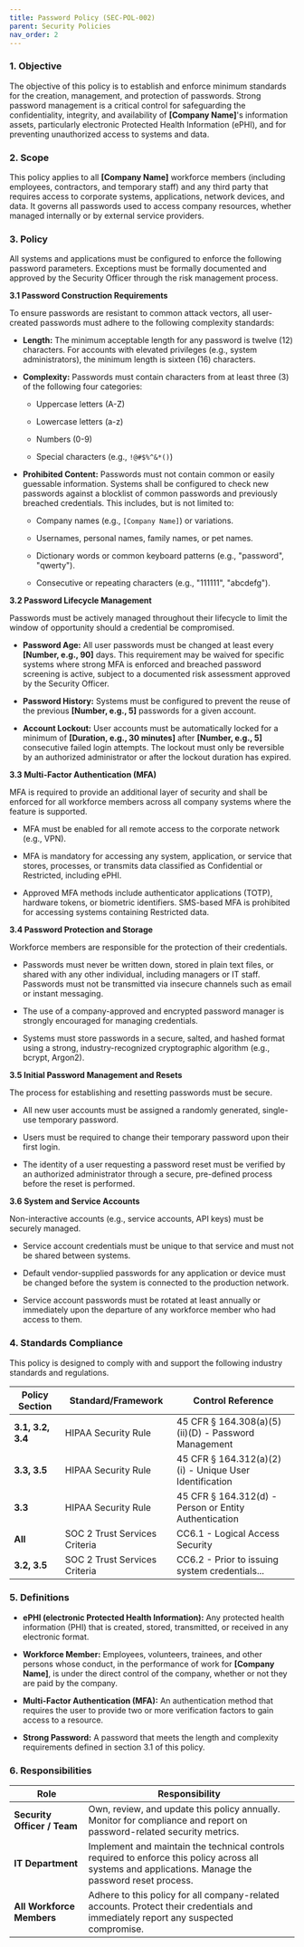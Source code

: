 ```yaml
---
title: Password Policy (SEC-POL-002)
parent: Security Policies
nav_order: 2
---
```

### 1. Objective

The objective of this policy is to establish and enforce minimum standards for the creation, management, and protection of passwords. Strong password management is a critical control for safeguarding the confidentiality, integrity, and availability of **[Company Name]**'s information assets, particularly electronic Protected Health Information (ePHI), and for preventing unauthorized access to systems and data.

### 2. Scope

This policy applies to all **[Company Name]** workforce members (including employees, contractors, and temporary staff) and any third party that requires access to corporate systems, applications, network devices, and data. It governs all passwords used to access company resources, whether managed internally or by external service providers.

### 3. Policy

All systems and applications must be configured to enforce the following password parameters. Exceptions must be formally documented and approved by the Security Officer through the risk management process.

**3.1 Password Construction Requirements**

To ensure passwords are resistant to common attack vectors, all user-created passwords must adhere to the following complexity standards:

- **Length:** The minimum acceptable length for any password is twelve (12) characters. For accounts with elevated privileges (e.g., system administrators), the minimum length is sixteen (16) characters.
    
- **Complexity:** Passwords must contain characters from at least three (3) of the following four categories:
    
    - Uppercase letters (A-Z)
        
    - Lowercase letters (a-z)
        
    - Numbers (0-9)
        
    - Special characters (e.g., `!@#$%^&*()`)
        
- **Prohibited Content:** Passwords must not contain common or easily guessable information. Systems shall be configured to check new passwords against a blocklist of common passwords and previously breached credentials. This includes, but is not limited to:
    
    - Company names (e.g., `[Company Name]`) or variations.
        
    - Usernames, personal names, family names, or pet names.
        
    - Dictionary words or common keyboard patterns (e.g., "password", "qwerty").
        
    - Consecutive or repeating characters (e.g., "111111", "abcdefg").
        

**3.2 Password Lifecycle Management**

Passwords must be actively managed throughout their lifecycle to limit the window of opportunity should a credential be compromised.

- **Password Age:** All user passwords must be changed at least every **[Number, e.g., 90]** days. This requirement may be waived for specific systems where strong MFA is enforced and breached password screening is active, subject to a documented risk assessment approved by the Security Officer.
    
- **Password History:** Systems must be configured to prevent the reuse of the previous **[Number, e.g., 5]** passwords for a given account.
    
- **Account Lockout:** User accounts must be automatically locked for a minimum of **[Duration, e.g., 30 minutes]** after **[Number, e.g., 5]** consecutive failed login attempts. The lockout must only be reversible by an authorized administrator or after the lockout duration has expired.
    

**3.3 Multi-Factor Authentication (MFA)**

MFA is required to provide an additional layer of security and shall be enforced for all workforce members across all company systems where the feature is supported.

- MFA must be enabled for all remote access to the corporate network (e.g., VPN).
    
- MFA is mandatory for accessing any system, application, or service that stores, processes, or transmits data classified as Confidential or Restricted, including ePHI.
    
- Approved MFA methods include authenticator applications (TOTP), hardware tokens, or biometric identifiers. SMS-based MFA is prohibited for accessing systems containing Restricted data.
    

**3.4 Password Protection and Storage**

Workforce members are responsible for the protection of their credentials.

- Passwords must never be written down, stored in plain text files, or shared with any other individual, including managers or IT staff. Passwords must not be transmitted via insecure channels such as email or instant messaging.
    
- The use of a company-approved and encrypted password manager is strongly encouraged for managing credentials.
    
- Systems must store passwords in a secure, salted, and hashed format using a strong, industry-recognized cryptographic algorithm (e.g., bcrypt, Argon2).
    

**3.5 Initial Password Management and Resets**

The process for establishing and resetting passwords must be secure.

- All new user accounts must be assigned a randomly generated, single-use temporary password.
    
- Users must be required to change their temporary password upon their first login.
    
- The identity of a user requesting a password reset must be verified by an authorized administrator through a secure, pre-defined process before the reset is performed.
    

**3.6 System and Service Accounts**

Non-interactive accounts (e.g., service accounts, API keys) must be securely managed.

- Service account credentials must be unique to that service and must not be shared between systems.
    
- Default vendor-supplied passwords for any application or device must be changed before the system is connected to the production network.
    
- Service account passwords must be rotated at least annually or immediately upon the departure of any workforce member who had access to them.
    

### 4. Standards Compliance

This policy is designed to comply with and support the following industry standards and regulations.

|**Policy Section**|**Standard/Framework**|**Control Reference**|
|---|---|---|
|**3.1, 3.2, 3.4**|HIPAA Security Rule|45 CFR § 164.308(a)(5)(ii)(D) - Password Management|
|**3.3, 3.5**|HIPAA Security Rule|45 CFR § 164.312(a)(2)(i) - Unique User Identification|
|**3.3**|HIPAA Security Rule|45 CFR § 164.312(d) - Person or Entity Authentication|
|**All**|SOC 2 Trust Services Criteria|CC6.1 - Logical Access Security|
|**3.2, 3.5**|SOC 2 Trust Services Criteria|CC6.2 - Prior to issuing system credentials...|

### 5. Definitions

- **ePHI (electronic Protected Health Information):** Any protected health information (PHI) that is created, stored, transmitted, or received in any electronic format.
    
- **Workforce Member:** Employees, volunteers, trainees, and other persons whose conduct, in the performance of work for **[Company Name]**, is under the direct control of the company, whether or not they are paid by the company.
    
- **Multi-Factor Authentication (MFA):** An authentication method that requires the user to provide two or more verification factors to gain access to a resource.
    
- **Strong Password:** A password that meets the length and complexity requirements defined in section 3.1 of this policy.
    

### 6. Responsibilities

|**Role**|**Responsibility**|
|---|---|
|**Security Officer / Team**|Own, review, and update this policy annually. Monitor for compliance and report on password-related security metrics.|
|**IT Department**|Implement and maintain the technical controls required to enforce this policy across all systems and applications. Manage the password reset process.|
|**All Workforce Members**|Adhere to this policy for all company-related accounts. Protect their credentials and immediately report any suspected compromise.|